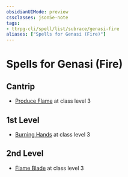 ```yaml
---
obsidianUIMode: preview
cssclasses: json5e-note
tags:
- ttrpg-cli/spell/list/subrace/genasi-fire
aliases: ["Spells for Genasi (Fire)"]
---
```

# Spells for Genasi (Fire)

## Cantrip

- [Produce Flame](3-Mechanics/CLI/spells/produce-flame.md "PHB") at class level 3

## 1st Level

- [Burning Hands](3-Mechanics/CLI/spells/burning-hands.md "PHB") at class level 3

## 2nd Level

- [Flame Blade](3-Mechanics/CLI/spells/flame-blade.md "PHB") at class level 3
